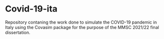 # Covid-19-ita
Repository contaning the work done to simulate the COVID-19 pandemic in Italy using the Covasim package for the purpose of the MMSC 2021/22 final dissertation.

